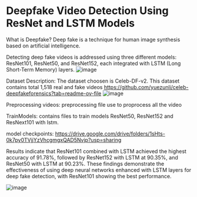 # Deepfake Video Detection Using ResNet and LSTM Models

What is Deepfake?
Deep fake is a technique for human image synthesis based on artificial intelligence.

Detecting deep fake videos is addressed using three different models: ResNet101, ResNet50, and ResNet152, each integrated with LSTM (Long Short-Term Memory) layers.
![image](https://github.com/Prachi81/deepfake/assets/141800852/4eb98800-add6-4bbd-ac3c-728042b9cb94)

Dataset Description:
The dataset choosen is Celeb-DF-v2. This dataset contains total 1,518 real and fake videos
https://github.com/yuezunli/celeb-deepfakeforensics?tab=readme-ov-file
![image](https://github.com/Prachi81/deepfake/assets/141800852/fb998196-9825-486b-b365-7775d276a7a1)

Preprocessing videos: preprocessing file use to proprocess all the video

TrainModels: contains files to train models ResNet50, ResNet152 and ResNext101 with lstm.

model checkpoints: https://drive.google.com/drive/folders/1sHts-0k7py0TVjjYzVhcgmgxQAD5Nvjp?usp=sharing

Results indicate that ResNet101 combined with LSTM achieved the highest accuracy of 91.78%, followed by ResNet152 with LSTM at 90.35%, and ResNet50 with LSTM at 90.23%. These findings demonstrate the effectiveness of using deep neural networks enhanced with LSTM layers for deep fake detection, with ResNet101 showing the best performance.

![image](https://github.com/Prachi81/deepfake/assets/141800852/2d7739db-9568-45d5-8f3d-10395e453a6d)
